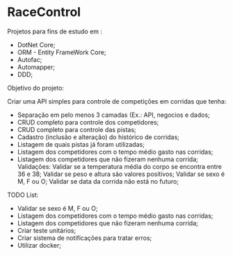 # RaceControl

Projetos para fins de estudo em :

- DotNet Core;
- ORM - Entity FrameWork Core;
- Autofac;
- Automapper;
- DDD;

Objetivo do projeto:

Criar uma API simples para controle de competições em corridas que tenha:

- Separação em pelo menos 3 camadas (Ex.: API, negocios e dados;
- CRUD completo para controle dos competidores;
- CRUD completo para controle das pistas;
- Cadastro (inclusão e alteração) do histórico de corridas;
- Listagem de quais pistas já foram utilizadas;
- Listagem dos competidores com o tempo médio gasto
nas corridas;
- Listagem dos competidores que não fizeram nenhuma
corrida;
Validações:
  Validar se a temperatura média do corpo se encontra entre 36 e 38;
  Validar se peso e altura são valores positivos;
  Validar se sexo é M, F ou O;
  Validar se data da corrida não está no futuro;

TODO List:

- Validar se sexo é M, F ou O;
- Listagem dos competidores com o tempo médio gasto
nas corridas;
- Listagem dos competidores que não fizeram nenhuma
corrida;
- Criar teste unitários;
- Criar sistema de notificações para tratar erros;
- Utilizar docker;


